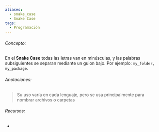 ```yaml
---
aliases:
  - snake_case
  - Snake Case
tags:
  - Programación
---
```

###### Concepto:

En el **Snake Case** todas las letras van en minúsculas, y las palabras subsiguientes se separan mediante un guion bajo. Por ejemplo: `my_folder,` `my_package`.

###### Anotaciones:

> Su uso varía en cada lenguaje, pero se usa principalmente para nombrar archivos o carpetas

######  Recursos:

- 
